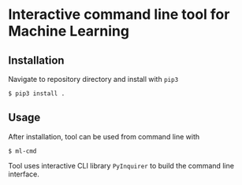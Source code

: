 # Interactive command line tool for Machine Learning

## Installation

Navigate to repository directory and install with `pip3`

```
$ pip3 install .
```

## Usage

After installation, tool can be used from command line with
```
$ ml-cmd
```

Tool uses interactive CLI library `PyInquirer` to build the command line interface.
